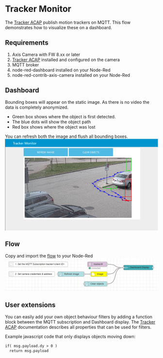 # Tracker Monitor
The [Tracker ACAP](https://github.com/pandosme/acaps/tree/master/tracker) publish motion trackers on MQTT.  This flow demonstrates how to visualize these on a dashboard.


## Requirements
1. Axis Camera with FW 8.xx or later
2. [Tracker ACAP](https://github.com/pandosme/acaps/tree/master/tracker) installed and configured on the camera
3. MQTT broker
4. node-red-dashboard installed on your Node-Red
5. node-red-contrib-axis-camera installed on your Node-Red

## Dashboard
Bounding boxes will appear on the static image.  As there is no video the data is completely anonymized.

- Green box shows where the object is first detected.
- The blue dots will show the object path
- Red box shows where the object was lost

You can refresh both the image and flush all bounding boxes.
![Dashboard](pictures/dashboard.PNG)

## Flow
Copy and import the [flow](https://github.com/aintegration/flows/blob/master/fileupload/flow.json) to your Node-Red
![Flow](pictures/flow.PNG)

## User extensions
You can easily add your own object behaviour filters by adding a function block between the MQTT subscription and Dashboard display.
The [Tracker ACAP](https://github.com/pandosme/acaps/tree/master/tracker) documentation describes all properties that can be used for filters.

Example javascript code that only displays objects moving down:
```
if( msg.payload.dy > 0 )
  return msg.payload
```

